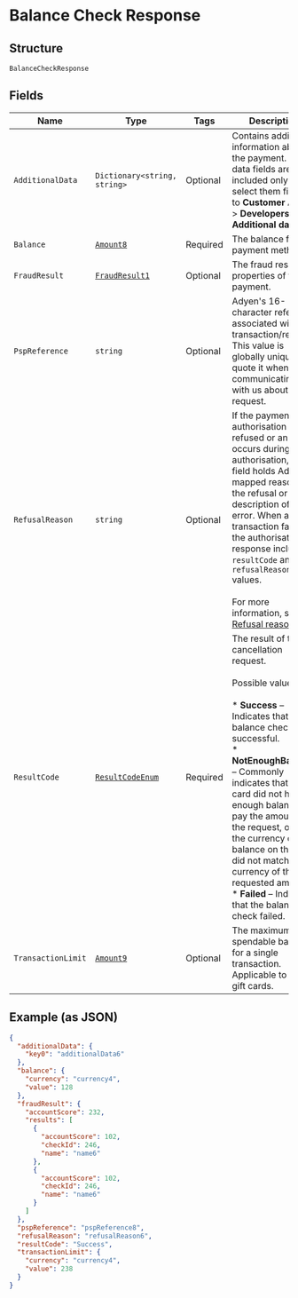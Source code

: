 
# Balance Check Response

## Structure

`BalanceCheckResponse`

## Fields

| Name | Type | Tags | Description |
|  --- | --- | --- | --- |
| `AdditionalData` | `Dictionary<string, string>` | Optional | Contains additional information about the payment. Some data fields are included only if you select them first: Go to **Customer Area** > **Developers** > **Additional data**. |
| `Balance` | [`Amount8`](../../doc/models/amount-8.md) | Required | The balance for the payment method. |
| `FraudResult` | [`FraudResult1`](../../doc/models/fraud-result-1.md) | Optional | The fraud result properties of the payment. |
| `PspReference` | `string` | Optional | Adyen's 16-character reference associated with the transaction/request. This value is globally unique; quote it when communicating with us about this request. |
| `RefusalReason` | `string` | Optional | If the payment's authorisation is refused or an error occurs during authorisation, this field holds Adyen's mapped reason for the refusal or a description of the error. When a transaction fails, the authorisation response includes `resultCode` and `refusalReason` values.<br><br>For more information, see [Refusal reasons](https://docs.adyen.com/development-resources/refusal-reasons). |
| `ResultCode` | [`ResultCodeEnum`](../../doc/models/result-code-enum.md) | Required | The result of the cancellation request.<br><br>Possible values:<br><br>* **Success** – Indicates that the balance check was successful.<br>* **NotEnoughBalance** – Commonly indicates that the card did not have enough balance to pay the amount in the request, or that the currency of the balance on the card did not match the currency of the requested amount.<br>* **Failed** – Indicates that the balance check failed. |
| `TransactionLimit` | [`Amount9`](../../doc/models/amount-9.md) | Optional | The maximum spendable balance for a single transaction. Applicable to some gift cards. |

## Example (as JSON)

```json
{
  "additionalData": {
    "key0": "additionalData6"
  },
  "balance": {
    "currency": "currency4",
    "value": 128
  },
  "fraudResult": {
    "accountScore": 232,
    "results": [
      {
        "accountScore": 102,
        "checkId": 246,
        "name": "name6"
      },
      {
        "accountScore": 102,
        "checkId": 246,
        "name": "name6"
      }
    ]
  },
  "pspReference": "pspReference8",
  "refusalReason": "refusalReason6",
  "resultCode": "Success",
  "transactionLimit": {
    "currency": "currency4",
    "value": 238
  }
}
```

